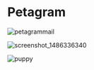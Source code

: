 # Petagram
![petagrammail](https://cloud.githubusercontent.com/assets/19161796/22835676/ef22a662-ef8f-11e6-90ce-0670b8accb8e.PNG)

![screenshot_1486336340](https://cloud.githubusercontent.com/assets/19161796/22630919/299cc684-ebd9-11e6-9be7-80455dee9faa.png)

![puppy](https://cloud.githubusercontent.com/assets/19161796/22373396/0bd98762-e478-11e6-978d-33777f5983a3.png)
